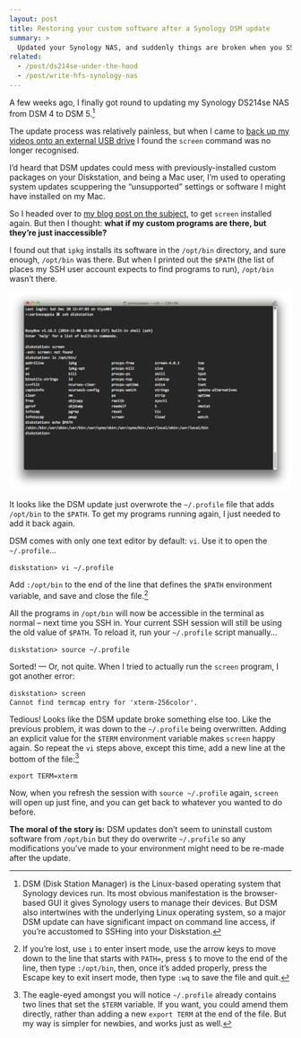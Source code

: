 ```yaml
---
layout: post
title: Restoring your custom software after a Synology DSM update
summary: >
  Updated your Synology NAS, and suddenly things are broken when you SSH in. Try this quick trick for setting things straight again.
related:
  - /post/ds214se-under-the-hood
  - /post/write-hfs-synology-nas
---
```


A few weeks ago, I finally got round to updating my Synology DS214se NAS from DSM 4 to DSM 5.[^1]

[^1]: DSM (Disk Station Manager) is the Linux-based operating system that Synology devices run. Its most obvious manifestation is the browser-based GUI it gives Synology users to manage their devices. But DSM also intertwines with the underlying Linux operating system, so a major DSM update can have significant impact on command line access, if you’re accustomed to SSHing into your Diskstation.

The update process was relatively painless, but when I came to [back up my videos onto an external USB drive](/post/ds214se-under-the-hood) I found the `screen` command was no longer recognised.

I’d heard that DSM updates could mess with previously-installed custom packages on your Diskstation, and being a Mac user, I’m used to operating system updates scuppering the “unsupported” settings or software I might have installed on my Mac.

So I headed over to [my blog post on the subject](/post/ds214se-under-the-hood), to get `screen` installed again. But then I thought: **what if my custom programs are there, but they’re just inaccessible?**

I found out that `ipkg` installs its software in the `/opt/bin` directory, and sure enough, `/opt/bin` was there. But when I printed out the `$PATH` (the list of places my SSH user account expects to find programs to run), `/opt/bin` wasn’t there.

![Custom programs installed in /opt/bin but not accessible on the $PATH](/media/synology-opt-bin-screen.png)

It looks like the DSM update just overwrote the `~/.profile` file that adds `/opt/bin` to the `$PATH`. To get my programs running again, I just needed to add it back again.

DSM comes with only one text editor by default: `vi`. Use it to open the `~/.profile`…

~~~
diskstation> vi ~/.profile
~~~

Add `:/opt/bin` to the end of the line that defines the `$PATH` environment variable, and save and close the file.[^2]


[^2]: If you’re lost, use `i` to enter insert mode, use the arrow keys to move down to the line that starts with `PATH=`, press `$` to move to the end of the line, then type `:/opt/bin`, then, once it’s added properly, press the Escape key to exit insert mode, then type `:wq` to save the file and quit.

All the programs in `/opt/bin` will now be accessible in the terminal as normal – next time you SSH in. Your current SSH session will still be using the old value of `$PATH`. To reload it, run your `~/.profile` script manually…

~~~
diskstation> source ~/.profile
~~~

Sorted! — Or, not quite. When I tried to actually run the `screen` program, I got another error:

~~~
diskstation> screen
Cannot find termcap entry for 'xterm-256color'.
~~~

Tedious! Looks like the DSM update broke something else too. Like the previous problem, it was down to the `~/.profile` being overwritten. Adding an explicit value for the `$TERM` environment variable makes `screen` happy again. So repeat the `vi` steps above, except this time, add a new line at the bottom of the file:[^3]

~~~
export TERM=xterm
~~~

[^3]: The eagle-eyed amongst you will notice `~/.profile` already contains two lines that set the `$TERM` variable. If you want, you could amend them directly, rather than adding a new `export TERM` at the end of the file. But my way is simpler for newbies, and works just as well.

Now, when you refresh the session with `source ~/.profile` again, `screen` will open up just fine, and you can get back to whatever you wanted to do before.

**The moral of the story is:** DSM updates don’t seem to uninstall custom software from `/opt/bin` but they do overwrite `~/.profile` so any modifications you’ve made to your environment might need to be re-made after the update.

